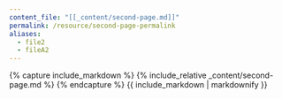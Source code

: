 ```yaml
---
content_file: "[[_content/second-page.md]]"
permalink: /resource/second-page-permalink
aliases: 
  - file2
  - fileA2
---
```



{% capture include_markdown %}
{% include_relative _content/second-page.md %}
{% endcapture %}
{{ include_markdown | markdownify }}